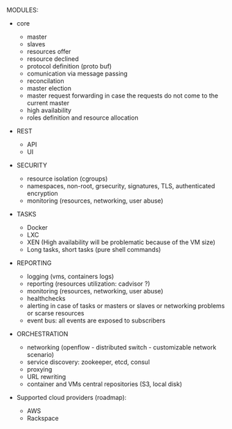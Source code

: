MODULES:
- core
  + master
  + slaves
  + resources offer
  + resource declined
  + protocol definition (proto buf)
  + comunication via message passing
  + reconcilation
  + master election
  + master request forwarding in case the requests do not come to the current master
  + high availability
  + roles definition and resource allocation
  
- REST
  + API
  + UI

- SECURITY
  + resource isolation (cgroups)
  + namespaces, non-root, grsecurity, signatures, TLS, authenticated encryption
  + monitoring (resources, networking, user abuse)

- TASKS
  + Docker
  + LXC
  + XEN (High availability will be problematic because of the VM size)
  + Long tasks, short tasks (pure shell commands)

- REPORTING
  + logging (vms, containers logs)
  + reporting (resources utilization: cadvisor ?) 
  + monitoring (resources, networking, user abuse)
  + healthchecks
  + alerting in case of tasks or masters or slaves or networking problems or scarse resources
  + event bus: all events are exposed to subscribers

- ORCHESTRATION
  + networking (openflow - distributed switch - customizable network scenario)
  + service discovery: zookeeper, etcd, consul
  + proxying
  + URL rewriting
  + container and VMs central repositories (S3, local disk)

- Supported cloud providers (roadmap):
  + AWS
  + Rackspace


